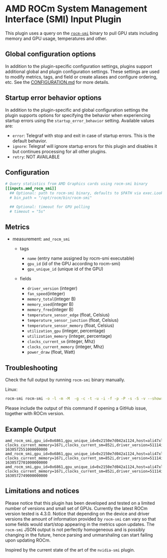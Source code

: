 # AMD ROCm System Management Interface (SMI) Input Plugin

This plugin uses a query on the [`rocm-smi`][1] binary to pull GPU stats
including memory and GPU usage, temperatures and other.

[1]: https://github.com/RadeonOpenCompute/rocm_smi_lib/tree/master/python_smi_tools

## Global configuration options <!-- @/docs/includes/plugin_config.md -->

In addition to the plugin-specific configuration settings, plugins support
additional global and plugin configuration settings. These settings are used to
modify metrics, tags, and field or create aliases and configure ordering, etc.
See the [CONFIGURATION.md][CONFIGURATION.md] for more details.

[CONFIGURATION.md]: ../../../docs/CONFIGURATION.md#plugins

## Startup error behavior options

In addition to the plugin-specific and global configuration settings the plugin
supports options for specifying the behavior when experiencing startup errors
using the `startup_error_behavior` setting. Available values are:

- `error`:  Telegraf with stop and exit in case of startup errors. This is the
            default behavior.
- `ignore`: Telegraf will ignore startup errors for this plugin and disables it
            but continues processing for all other plugins.
- `retry`:  NOT AVAILABLE

## Configuration

```toml @sample.conf
# Query statistics from AMD Graphics cards using rocm-smi binary
[[inputs.amd_rocm_smi]]
  ## Optional: path to rocm-smi binary, defaults to $PATH via exec.LookPath
  # bin_path = "/opt/rocm/bin/rocm-smi"

  ## Optional: timeout for GPU polling
  # timeout = "5s"
```

## Metrics

- measurement: `amd_rocm_smi`
  - tags
    - `name` (entry name assigned by rocm-smi executable)
    - `gpu_id` (id of the GPU according to rocm-smi)
    - `gpu_unique_id` (unique id of the GPU)

  - fields
    - `driver_version` (integer)
    - `fan_speed`(integer)
    - `memory_total`(integer B)
    - `memory_used`(integer B)
    - `memory_free`(integer B)
    - `temperature_sensor_edge` (float, Celsius)
    - `temperature_sensor_junction` (float, Celsius)
    - `temperature_sensor_memory` (float, Celsius)
    - `utilization_gpu` (integer, percentage)
    - `utilization_memory` (integer, percentage)
    - `clocks_current_sm` (integer, Mhz)
    - `clocks_current_memory` (integer, Mhz)
    - `power_draw` (float, Watt)

## Troubleshooting

Check the full output by running `rocm-smi` binary manually.

Linux:

```sh
rocm-smi rocm-smi -o -l -m -M  -g -c -t -u -i -f -p -P -s -S -v --showreplaycount --showpids --showdriverversion --showmemvendor --showfwinfo --showproductname --showserial --showuniqueid --showbus --showpendingpages --showpagesinfo --showretiredpages --showunreservablepages --showmemuse --showvoltage --showtopo --showtopoweight --showtopohops --showtopotype --showtoponuma --showmeminfo all --json
```

Please include the output of this command if opening a GitHub issue, together
with ROCm version.

## Example Output

```text
amd_rocm_smi,gpu_id=0x6861,gpu_unique_id=0x2150e7d042a1124,host=ali47xl,name=card0 clocks_current_memory=167i,clocks_current_sm=852i,driver_version=51114i,fan_speed=14i,memory_free=17145282560i,memory_total=17163091968i,memory_used=17809408i,power_draw=7,temperature_sensor_edge=28,temperature_sensor_junction=29,temperature_sensor_memory=92,utilization_gpu=0i 1630572551000000000
amd_rocm_smi,gpu_id=0x6861,gpu_unique_id=0x2150e7d042a1124,host=ali47xl,name=card0 clocks_current_memory=167i,clocks_current_sm=852i,driver_version=51114i,fan_speed=14i,memory_free=17145282560i,memory_total=17163091968i,memory_used=17809408i,power_draw=7,temperature_sensor_edge=29,temperature_sensor_junction=30,temperature_sensor_memory=91,utilization_gpu=0i 1630572701000000000
amd_rocm_smi,gpu_id=0x6861,gpu_unique_id=0x2150e7d042a1124,host=ali47xl,name=card0 clocks_current_memory=167i,clocks_current_sm=852i,driver_version=51114i,fan_speed=14i,memory_free=17145282560i,memory_total=17163091968i,memory_used=17809408i,power_draw=7,temperature_sensor_edge=29,temperature_sensor_junction=29,temperature_sensor_memory=92,utilization_gpu=0i 1630572749000000000
```

## Limitations and notices

Please notice that this plugin has been developed and tested on a limited number
of versions and small set of GPUs. Currently the latest ROCm version tested is
4.3.0.  Notice that depending on the device and driver versions the amount of
information provided by `rocm-smi` can vary so that some fields would start/stop
appearing in the metrics upon updates.  The `rocm-smi` JSON output is not
perfectly homogeneous and is possibly changing in the future, hence parsing and
unmarshaling can start failing upon updating ROCm.

Inspired by the current state of the art of the `nvidia-smi` plugin.
